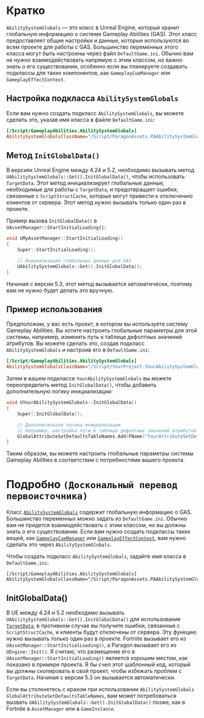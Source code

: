 # Кратко

`AbilitySystemGlobals` — это класс в Unreal Engine, который хранит глобальную информацию о системе Gameplay Abilities (GAS). Этот класс предоставляет общие настройки и данные, которые используются во всем проекте для работы с GAS. Большинство переменных этого класса могут быть настроены через файл `DefaultGame.ini`. Обычно вам не нужно взаимодействовать напрямую с этим классом, но важно знать о его существовании, особенно если вы планируете создавать подклассы для таких компонентов, как `GameplayCueManager` или `GameplayEffectContext`.

## Настройка подкласса `AbilitySystemGlobals`

Если вам нужно создать подкласс `AbilitySystemGlobals`, вы можете сделать это, указав имя класса в файле `DefaultGame.ini`:

```ini
[/Script/GameplayAbilities.AbilitySystemGlobals]
AbilitySystemGlobalsClassName="/Script/ParagonAssets.PAAbilitySystemGlobals"
```

## Метод `InitGlobalData()`

В версиях Unreal Engine между 4.24 и 5.2, необходимо вызывать метод `UAbilitySystemGlobals::Get().InitGlobalData()`, чтобы использовать `TargetData`. Этот метод инициализирует глобальные данные, необходимые для работы с `TargetData`, и предотвращает ошибки, связанные с `ScriptStructCache`, которые могут привести к отключению клиентов от сервера. Этот метод нужно вызывать только один раз в проекте.

Пример вызова `InitGlobalData()` в `UAssetManager::StartInitialLoading()`:

```cpp
void UMyAssetManager::StartInitialLoading()
{
    Super::StartInitialLoading();

    // Инициализация глобальных данных для GAS
    UAbilitySystemGlobals::Get().InitGlobalData();
}
```

Начиная с версии 5.3, этот метод вызывается автоматически, поэтому вам не нужно будет делать это вручную.

## Пример использования

Предположим, у вас есть проект, в котором вы используете систему Gameplay Abilities. Вы хотите настроить глобальные параметры для этой системы, например, изменить путь к таблице дефолтных значений атрибутов. Вы можете сделать это, создав подкласс `AbilitySystemGlobals` и настроив его в `DefaultGame.ini`:

```ini
[/Script/GameplayAbilities.AbilitySystemGlobals]
AbilitySystemGlobalsClassName="/Script/YourProject.YourAbilitySystemGlobals"
```

Затем в вашем подклассе `YourAbilitySystemGlobals` вы можете переопределить метод `InitGlobalData()`, чтобы добавить дополнительную логику инициализации:

```cpp
void UYourAbilitySystemGlobals::InitGlobalData()
{
    Super::InitGlobalData();

    // Дополнительная логика инициализации
    // Например, настройка пути к таблице дефолтных значений атрибутов
    GlobalAttributeSetDefaultsTableNames.Add(FName("YourAttributeSetDefaultsTable"));
}
```

Таким образом, вы можете настроить глобальные параметры системы Gameplay Abilities в соответствии с потребностями вашего проекта.

# Подробно `(Доскональный перевод первоисточника)`

Класс [`AbilitySystemGlobals`](https://docs.unrealengine.com/en-US/API/Plugins/GameplayAbilities/UAbilitySystemGlobals/index.html) содержит глобальную информацию о GAS. Большинство переменных можно задать из `DefaultGame.ini`. Обычно вам не придется взаимодействовать с этим классом, но вы должны знать о его существовании. Если вам нужно создать подклассы таких вещей, как [`GameplayCueManager`](#concepts-gc-manager) или [`GameplayEffectContext`](#concepts-ge-context), вам нужно сделать это через `AbilitySystemGlobals`.

Чтобы создать подкласс `AbilitySystemGlobals`, задайте имя класса в `DefaultGame.ini`:
```
[/Script/GameplayAbilities.AbilitySystemGlobals]
AbilitySystemGlobalsClassName="/Script/ParagonAssets.PAAbilitySystemGlobals"
```

## InitGlobalData()

В UE между 4.24 и 5.2 необходимо вызывать `UAbilitySystemGlobals::Get().InitGlobalData()` для использования [`TargetData`](#concepts-targeting-data), в противном случае вы получите ошибки, связанные с `ScriptStructCache`, и клиенты будут отключены от сервера. Эту функцию нужно вызывать только один раз в проекте. Fortnite вызывает его из `UAssetManager::StartInitialLoading()`, а Paragon вызывает его из `UEngine::Init()`. Я считаю, что размещение его в `UAssetManager::StartInitialLoading()` является хорошим местом, как показано в примере проекта. Я бы счел этот шаблонный код, который вы должны скопировать в свой проект, чтобы избежать проблем с `TargetData`. Начиная с версии 5.3 он вызывается автоматически.

Если вы столкнетесь с крахом при использовании `AbilitySystemGlobals` `GlobalAttributeSetDefaultsTableNames`, вам может потребоваться вызвать `UAbilitySystemGlobals::Get().InitGlobalData()` позже, как в Fortnite в `AssetManager` или в `GameInstance`.